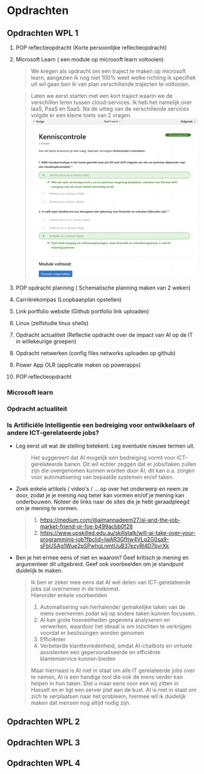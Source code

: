 # Opdrachten

## Opdrachten WPL 1
1. POP reflectieopdracht (Korte persoonlijke reflectieopdracht)

2. Microsoft Learn ( een module op microsoft learn voltooien)
   >We kregen als opdracht om een traject te maken op microsoft learn, aangezien ik nog niet 100% weet welke richting ik specifiek uit wil gaan ben ik van plan verschillende trajecten te voltooien.

   >Laten we eerst starten met een kort traject waarin we de verschillen leren tussen cloud-services. Ik heb het namelijk over IaaS, PaaS en SaaS. Na de uitleg van de verschillende services volgde er een kleine toets van 2 vragen.
   >![Microsoft Learn](../images/MicrosoftLearn1.png)


3. POP opdracht planning ( Schematische planning maken van 2 weken)

4. Carrièrekompas (Loopbaanplan opstellen)

5. Link portfolio website (Github portfolio link uploaden)

6. Linux (zelfstudie linux shells)

7. Opdracht actualiteit (Reflectie opdracht over de impact van AI op de IT in willekeurige groepen)

8. Opdracht netwerken (config files networks uploaden op github)

9. Power App OLR (applicatie maken op powerapps)

10. POP reflectieopdracht


### Microsoft learn


### Opdracht actualiteit
### Is Artificiële Intelligentie een bedreiging voor ontwikkelaars of andere ICT-gerelateerde jobs? ###

- Leg eerst uit wat de stelling betekent. Leg eventuele nieuwe termen uit.
  > Het suggereert dat AI mogelijk een bedreiging vormt voor ICT-gerelateerde banen. Dit wil echter zeggen dat er jobs/taken zullen zijn die overgenomen kunnen worden door
  > AI, dit kan o.a. zorgen voor automatisering van bepaalde systemen en/of taken.
   
- Zoek enkele artikels / video's / ... op over het onderwerp en neem ze door, zodat je je mening nog beter kan vormen en/of je mening kan onderbouwen. Noteer de links naar de sites die je hebt geraadpleegd om je mening te vormen.
  > 1. https://medium.com/@aimannadeem27/ai-and-the-job-market-friend-or-foe-b499acbb0f28
  > 2. https://www.upskilled.edu.au/skillstalk/will-ai-take-over-your-programming-job?fbclid=IwAR3GfItw4VLq2G0sa9-sFbUSAg1Wue2pSPwhoLnmtUuB37ezyRl4D7bvrXk
- Ben je het ermee eens of niet en waarom? Geef kritisch je mening en argumenteer dit uitgebreid. Geef ook voorbeelden om je standpunt 
  duidelijk te maken. 
  > Ik ben er zeker mee eens dat AI wel delen van ICT-gerelateerde jobs zal overnemen in de toekomst. <br>
  > Hieronder enkele voorbeelden
  >  1. Automatisering van herhalende/ gemakelijke taken van de mens overnemen zodat wij op andere taken kunnen focussen. 
  >  2. AI kan grote hoeveelheden gegevens analyseren en verwerken, waardoor het ideaal is om inzichten te verkrijgen voordat er beslissingen worden genomen
  >  3. Efficiënter
  >  4. Verbeterde klanttevredenheid, omdat AI-chatbots en virtuele assistenten  een gepersonaliseerde en efficiënte klantenservice kunnen bieden
  >     
  > Maar hiernaast is AI niet in staat om alle IT gerelateerde jobs over te nemen, AI is een handige tool die ook de mens verder kan helpen in hun taken.
  > Stel u maar eens voor een wij zitten in Hasselt en er ligt een server plat aan de kust. AI is niet in staat om zich te verplaatsen naar het probleem, hiermee wil ik duidelijk maken dat mensen nog altijd nodig zijn.


## Opdrachten WPL 2

## Opdrachten WPL 3

## Opdrachten WPL 4
